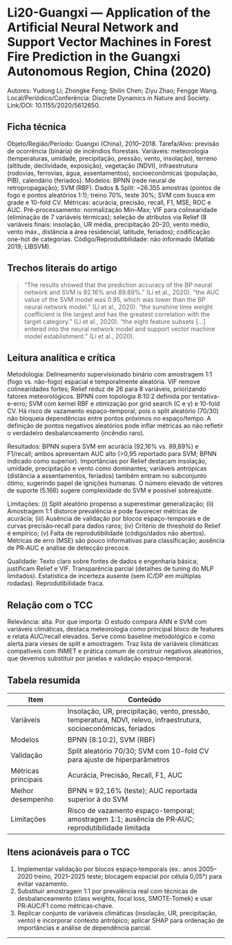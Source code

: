 # Li20-Guangxi — Application of the Artificial Neural Network and Support Vector Machines in Forest Fire Prediction in the Guangxi Autonomous Region, China (2020)

Autores: Yudong Li; Zhongke Feng; Shilin Chen; Ziyu Zhao; Fengge Wang. Local/Periódico/Conferência: Discrete Dynamics in Nature and Society. Link/DOI: 10.1155/2020/5612650.

## Ficha técnica

Objeto/Região/Período: Guangxi (China), 2010–2018.
Tarefa/Alvo: previsão de ocorrência (binária) de incêndios florestais.
Variáveis: meteorologia (temperaturas, umidade, precipitação, pressão, vento, insolação), terreno (altitude, declividade, exposição), vegetação (NDVI), infraestrutura (rodovias, ferrovias, água, assentamentos), socioeconômicas (população, PIB), calendário (feriados).
Modelos: BPNN (rede neural de retropropagação); SVM (RBF).
Dados & Split: ~26.355 amostras (pontos de fogo e pontos aleatórios 1:1); treino 70%, teste 30%; SVM com busca em grade e 10-fold CV.
Métricas: acurácia, precisão, recall, F1, MSE; ROC e AUC.
Pré-processamento: normalização Min–Max; VIF para colinearidade (eliminação de 7 variáveis térmicas); seleção de atributos via Relief (8 variáveis finais: insolação, UR média, precipitação 20–20, vento médio, vento máx., distância a área residencial, latitude, feriados); codificação one-hot de categorias.
Código/Reprodutibilidade: não informado (Matlab 2019; LIBSVM).

## Trechos literais do artigo

> “The results showed that the prediction accuracy of the BP neural network and SVM is 92.16% and 89.89%.” (Li et al., 2020).
> “the AUC value of the SVM model was 0.95, which was lower than the BP neural network model.” (Li et al., 2020).
> “the sunshine time weight coefficient is the largest and has the greatest correlation with the target category.” (Li et al., 2020).
> “the eight feature subsets […] entered into the neural network model and support vector machine model establishment.” (Li et al., 2020).

## Leitura analítica e crítica

Metodologia: Delineamento supervisionado binário com amostragem 1:1 (fogo vs. não-fogo) espacial e temporalmente aleatória. VIF remove colinearidades fortes; Relief reduz de 26 para 8 variáveis, priorizando fatores meteorológicos. BPNN com topologia 8:10:2 definida por tentativa-e-erro; SVM com kernel RBF e otimização por grid search (C e γ) e 10-fold CV. Há risco de vazamento espaço-temporal, pois o split aleatório (70/30) não bloqueia dependências entre pontos próximos no espaço/tempo. A definição de pontos negativos aleatórios pode inflar métricas ao não refletir o verdadeiro desbalanceamento (incêndio raro).

Resultados: BPNN supera SVM em acurácia (92,16% vs. 89,89%) e F1/recall; ambos apresentam AUC alto (>0,95 reportado para SVM; BPNN indicado como superior). Importâncias por Relief destacam insolação, umidade, precipitação e vento como dominantes; variáveis antrópicas (distância a assentamentos, feriados) também entram no subconjunto ótimo, sugerindo papel de ignições humanas. O número elevado de vetores de suporte (5.166) sugere complexidade do SVM e possível sobreajuste.

Limitações: (i) Split aleatório propenso a superestimar generalização; (ii) Amostragem 1:1 distorce prevalência e pode favorecer métricas de acurácia; (iii) Ausência de validação por blocos espaço-temporais e de curvas precisão‑recall para dados raros; (iv) Critério de threshold do Relief é empírico; (v) Falta de reprodutibilidade (código/dados não abertos). Métricas de erro (MSE) são pouco informativas para classificação; ausência de PR‑AUC e análise de detecção precoce.

Qualidade: Texto claro sobre fontes de dados e engenharia básica; justificam Relief e VIF. Transparência parcial (detalhes de tuning do MLP limitados). Estatística de incerteza ausente (sem IC/DP em múltiplas rodadas). Reprodutibilidade fraca.

## Relação com o TCC

Relevância: alta.
Por que importa: O estudo compara ANN e SVM com variáveis climáticas, destaca meteorologia como principal bloco de features e relata AUC/recall elevados. Serve como baseline metodológico e como alerta para vieses de split e amostragem. Traz lista de variáveis climáticas compatíveis com INMET e prática comum de construir negativos aleatórios, que devemos substituir por janelas e validação espaço‑temporal.

## Tabela resumida

| Item                | Conteúdo                                                                                                          |
| ------------------- | ----------------------------------------------------------------------------------------------------------------- |
| Variáveis           | Insolação, UR, precipitação, vento, pressão, temperatura, NDVI, relevo, infraestrutura, socioeconômicas, feriados |
| Modelos             | BPNN (8:10:2), SVM (RBF)                                                                                          |
| Validação           | Split aleatório 70/30; SVM com 10-fold CV para ajuste de hiperparâmetros                                          |
| Métricas principais | Acurácia, Precisão, Recall, F1, AUC                                                                               |
| Melhor desempenho   | BPNN ≈ 92,16% (teste); AUC reportada superior à do SVM                                                            |
| Limitações          | Risco de vazamento espaço-temporal; amostragem 1:1; ausência de PR‑AUC; reprodutibilidade limitada                |

## Itens acionáveis para o TCC

1. Implementar validação por blocos espaço‑temporais (ex.: anos 2005–2020 treino, 2021–2025 teste; blocagem espacial por célula 0,05°) para evitar vazamento.
2. Substituir amostragem 1:1 por prevalência real com técnicas de desbalanceamento (class weights, focal loss, SMOTE‑Tomek) e usar PR‑AUC/F1 como métricas‑chave.
3. Replicar conjunto de variáveis climáticas (insolação, UR, precipitação, vento) e incorporar contexto antrópico; aplicar SHAP para ordenação de importâncias e análise de dependência parcial.

---
